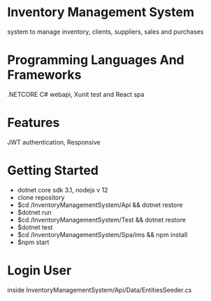# Inventory Management System
system to manage inventory, clients, suppliers, sales and purchases
# Programming Languages And Frameworks
.NETCORE C# webapi, Xunit test and React spa
# Features
JWT authentication, Responsive
# Getting Started
- dotnet core sdk 3.1, nodejs v 12
- clone repository
- $cd /InventoryManagementSystem/Api && dotnet restore
- $dotnet run
- $cd /InventoryManagementSystem/Test && dotnet restore
- $dotnet test
- $cd /InventoryManagementSystem/Spa/ims && npm install
- $npm start
# Login User
inside InventoryManagementSystem/Api/Data/EntitiesSeeder.cs
